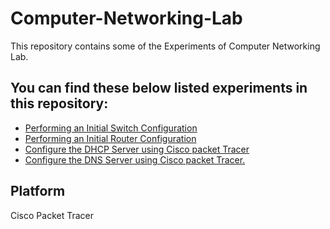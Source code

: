 # **Computer-Networking-Lab**

This repository contains some of the Experiments of Computer Networking Lab.

## **You can find these below listed experiments in this repository:**

- [Performing an Initial Switch Configuration](https://github.com/ayushi424/Computer-Networking-Lab/tree/main/Initial%20Switch%20Configuration)
- [Performing an Initial Router Configuration]()
- [Configure the DHCP Server using Cisco packet Tracer]()
- [Configure the DNS Server using Cisco packet Tracer.]()

## **Platform**

Cisco Packet Tracer




